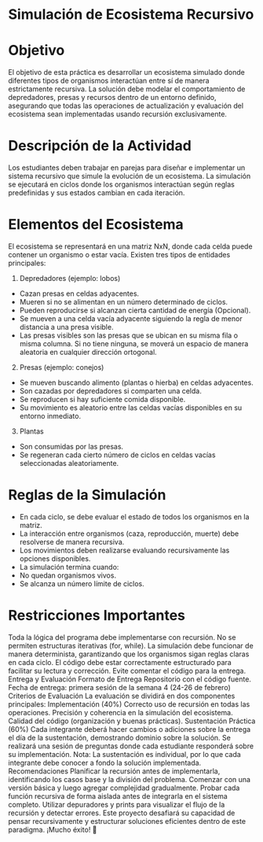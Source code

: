 # Simulación de Ecosistema Recursivo

# Objetivo
El objetivo de esta práctica es desarrollar un ecosistema simulado donde diferentes tipos de organismos interactúan entre sí de manera estrictamente recursiva. La solución debe modelar el comportamiento de depredadores, presas y recursos dentro de un entorno definido, asegurando que todas las operaciones de actualización y evaluación del ecosistema sean implementadas usando recursión exclusivamente.

# Descripción de la Actividad
Los estudiantes deben trabajar en parejas para diseñar e implementar un sistema recursivo que simule la evolución de un ecosistema. La simulación se ejecutará en ciclos donde los organismos interactúan según reglas predefinidas y sus estados cambian en cada iteración.

# Elementos del Ecosistema
El ecosistema se representará en una matriz NxN, donde cada celda puede contener un organismo o estar vacía. Existen tres tipos de entidades principales:

1. Depredadores (ejemplo: lobos)
- Cazan presas en celdas adyacentes.
- Mueren si no se alimentan en un número determinado de ciclos.
- Pueden reproducirse si alcanzan cierta cantidad de energía (Opcional).
- Se mueven a una celda vacía adyacente siguiendo la regla de menor distancia a una presa visible.
- Las presas visibles son las presas que se ubican en su misma fila o misma columna. Si no tiene ninguna, se moverá un espacio de manera aleatoria en cualquier dirección ortogonal.

2. Presas (ejemplo: conejos)
- Se mueven buscando alimento (plantas o hierba) en celdas adyacentes.
- Son cazadas por depredadores si comparten una celda.
- Se reproducen si hay suficiente comida disponible.
- Su movimiento es aleatorio entre las celdas vacías disponibles en su entorno inmediato.
  
3. Plantas 
- Son consumidas por las presas.
- Se regeneran cada cierto número de ciclos en celdas vacías seleccionadas aleatoriamente.
  
# Reglas de la Simulación
- En cada ciclo, se debe evaluar el estado de todos los organismos en la matriz.
- La interacción entre organismos (caza, reproducción, muerte) debe resolverse de manera recursiva.
- Los movimientos deben realizarse evaluando recursivamente las opciones disponibles.
- La simulación termina cuando:
- No quedan organismos vivos.
- Se alcanza un número límite de ciclos.
  
# Restricciones Importantes
Toda la lógica del programa debe implementarse con recursión. No se permiten estructuras iterativas (for, while).
La simulación debe funcionar de manera determinista, garantizando que los organismos sigan reglas claras en cada ciclo.
El código debe estar correctamente estructurado para facilitar su lectura y corrección.
Evite comentar el código para la entrega. 
Entrega y Evaluación
Formato de Entrega
Repositorio con el código fuente.
Fecha de entrega: primera sesión de la semana 4 (24-26 de febrero)
Criterios de Evaluación
La evaluación se dividirá en dos componentes principales:
Implementación (40%)
Correcto uso de recursión en todas las operaciones.
Precisión y coherencia en la simulación del ecosistema.
Calidad del código (organización y buenas prácticas).
Sustentación Práctica (60%)
Cada integrante deberá hacer cambios o adiciones sobre la entrega el día de la sustentación, demostrando dominio sobre la solución.
Se realizará una sesión de preguntas donde cada estudiante responderá sobre su implementación.
Nota: La sustentación es individual, por lo que cada integrante debe conocer a fondo la solución implementada.
Recomendaciones
Planificar la recursión antes de implementarla, identificando los casos base y la división del problema.
Comenzar con una versión básica y luego agregar complejidad gradualmente.
Probar cada función recursiva de forma aislada antes de integrarla en el sistema completo.
Utilizar depuradores y prints para visualizar el flujo de la recursión y detectar errores.
Este proyecto desafiará su capacidad de pensar recursivamente y estructurar soluciones eficientes dentro de este paradigma. ¡Mucho éxito! 🚀

